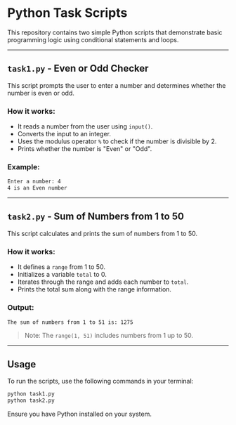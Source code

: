 # Python Task Scripts

This repository contains two simple Python scripts that demonstrate basic programming logic using conditional statements and loops.

---

## `task1.py` - Even or Odd Checker

This script prompts the user to enter a number and determines whether the number is even or odd.

### How it works:
- It reads a number from the user using `input()`.
- Converts the input to an integer.
- Uses the modulus operator `%` to check if the number is divisible by 2.
- Prints whether the number is "Even" or "Odd".

### Example:
```bash
Enter a number: 4
4 is an Even number
```

---

## `task2.py` - Sum of Numbers from 1 to 50

This script calculates and prints the sum of numbers from 1 to 50.

### How it works:
- It defines a `range` from 1 to 50.
- Initializes a variable `total` to 0.
- Iterates through the range and adds each number to `total`.
- Prints the total sum along with the range information.

### Output:
```bash
The sum of numbers from 1 to 51 is: 1275
```

> Note: The `range(1, 51)` includes numbers from 1 up to 50.

---

## Usage

To run the scripts, use the following commands in your terminal:

```bash
python task1.py
python task2.py
```

Ensure you have Python installed on your system.
